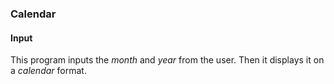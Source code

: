 ### Calendar

#### Input 
This program inputs the _month_ and _year_ from the user. Then it displays it on a _calendar_ format.

